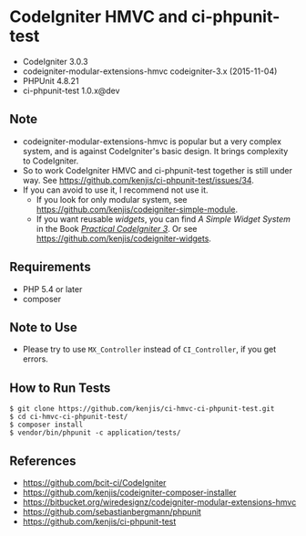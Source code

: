 # CodeIgniter HMVC and ci-phpunit-test

* CodeIgniter 3.0.3
* codeigniter-modular-extensions-hmvc codeigniter-3.x (2015-11-04)
* PHPUnit 4.8.21
* ci-phpunit-test 1.0.x@dev

## Note

* codeigniter-modular-extensions-hmvc is popular but a very complex system, and is against CodeIgniter's basic design. It brings complexity to CodeIgniter.
* So to work CodeIgniter HMVC and ci-phpunit-test together is still under way. See <https://github.com/kenjis/ci-phpunit-test/issues/34>.
* If you can avoid to use it, I recommend not use it.
  * If you look for only modular system, see <https://github.com/kenjis/codeigniter-simple-module>.
  * If you want reusable *widgets*, you can find *A Simple Widget System* in the Book *[Practical CodeIgniter 3](https://leanpub.com/practicalcodeigniter3)*. Or see <https://github.com/kenjis/codeigniter-widgets>.

## Requirements

* PHP 5.4 or later
* composer

## Note to Use

* Please try to use `MX_Controller` instead of `CI_Controller`, if you get errors.

## How to Run Tests

~~~
$ git clone https://github.com/kenjis/ci-hmvc-ci-phpunit-test.git
$ cd ci-hmvc-ci-phpunit-test/
$ composer install
$ vendor/bin/phpunit -c application/tests/
~~~

## References

* https://github.com/bcit-ci/CodeIgniter
* https://github.com/kenjis/codeigniter-composer-installer
* https://bitbucket.org/wiredesignz/codeigniter-modular-extensions-hmvc
* https://github.com/sebastianbergmann/phpunit
* https://github.com/kenjis/ci-phpunit-test
